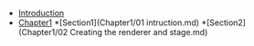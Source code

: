 * [Introduction](README.md)
* [Chapter1](Chapter1/overview.md)
    *[Section1](Chapter1/01 intruction.md)
    *[Section2](Chapter1/02 Creating the renderer and stage.md)